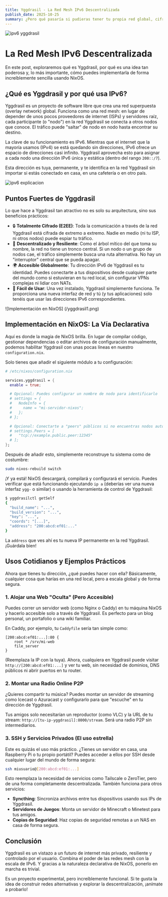 ```yaml
---
title: Yggdrasil - La Red Mesh IPv6 Descentralizada
publish_date: 2025-10-25
summary: ¿Pero qué pasaría si pudieras tener tu propia red global, cifrada de extremo a extremo, sin servidores centrales y accesible desde cualquier lugar? Eso es exactamente lo que propone Yggdrasil, una fascinante red mesh construida sobre los cimientos de IPv6
---
```


![ipv6 yggdrasil](/yggdrasil0.png)

# La Red Mesh IPv6 Descentralizada 

En este post, exploraremos qué es Yggdrasil, por qué es una idea tan poderosa y, lo más importante, cómo puedes implementarla de forma increíblemente sencilla usando NixOS.

## ¿Qué es Yggdrasil y por qué usa IPv6?

Yggdrasil es un proyecto de software libre que crea una red superpuesta (overlay network) global. Funciona como una red mesh: en lugar de depender de unos pocos proveedores de internet (ISPs) y servidores raíz, cada participante (o "nodo") en la red Yggdrasil se conecta a otros nodos que conoce. El tráfico puede "saltar" de nodo en nodo hasta encontrar su destino.

La clave de su funcionamiento es IPv6. Mientras que el internet que la mayoría usamos (IPv4) se está quedando sin direcciones, IPv6 ofrece un espacio de direcciones casi infinito. Yggdrasil aprovecha esto para asignar a cada nodo una dirección IPv6 única y estática (dentro del rango `200::/7`).

Esta dirección es tuya, permanente, y te identifica en la red Yggdrasil sin importar si estás conectado en casa, en una cafetería o en otro país.

![ipv6 explicacion](/yggdrasil2.png)

## Puntos Fuertes de Yggdrasil

Lo que hace a Yggdrasil tan atractivo no es solo su arquitectura, sino sus beneficios prácticos:

*   🔒 **Totalmente Cifrado (E2EE)**: Toda la comunicación a través de la red Yggdrasil está cifrada de extremo a extremo. Nadie en medio (ni tu ISP, ni otros nodos) puede espiar tu tráfico.
*   🌳 **Descentralizado y Resiliente**: Como el árbol mítico del que toma su nombre, la red no tiene un tronco central. Si un nodo o un grupo de nodos cae, el tráfico simplemente busca una ruta alternativa. No hay un "interruptor" central que se pueda apagar.
*   🌍 **Accesible Globalmente**: Tu dirección IPv6 de Yggdrasil es tu identidad. Puedes conectarte a tus dispositivos desde cualquier parte del mundo como si estuvieran en tu red local, sin configurar VPNs complejas ni lidiar con NATs.
*   🚀 **Fácil de Usar**: Una vez instalado, Yggdrasil simplemente funciona. Te proporciona una nueva interfaz de red y tú (y tus aplicaciones) solo tenéis que usar las direcciones IPv6 correspondientes.

![Implementación en NixOS] (/yggdrasil1.png)

## Implementación en NixOS: La Vía Declarativa

Aquí es donde la magia de NixOS brilla. En lugar de compilar código, gestionar dependencias o editar archivos de configuración manualmente, podemos habilitar Yggdrasil con unas pocas líneas en nuestro `configuration.nix`.

Solo tienes que añadir el siguiente módulo a tu configuración:

```nix
# /etc/nixos/configuration.nix

services.yggdrasil = {
  enable = true;

  # Opcional: Puedes configurar un nombre de nodo para identificarlo
  # settings = {
  #   NodeInfo = {
  #     name = "mi-servidor-nixos";
  #   };
  # };

  # Opcional: Conectarte a "peers" públicos si no encuentras nodos automáticamente
  # settings.Peers = [
  #   "tcp://example.public.peer:12345"
  # ];
};
```

Después de añadir esto, simplemente reconstruye tu sistema como de costumbre:

```bash
sudo nixos-rebuild switch
```

¡Y ya está! NixOS descargará, compilará y configurará el servicio. Puedes verificar que está funcionando ejecutando `ip a` (deberías ver una nueva interfaz `ygg-` o similar) o usando la herramienta de control de Yggdrasil:

```bash
$ yggdrasilctl getSelf
{
  "build_name": "...",
  "build_version": "...",
  "key": "...",
  "coords": "[...]",
  "address": "200:abcd:ef01:..."
}
```

La `address` que ves ahí es tu nueva IP permanente en la red Yggdrasil. ¡Guárdala bien!

## Usos Cotidianos y Ejemplos Prácticos

Ahora que tienes tu dirección, ¿qué puedes hacer con ella? Básicamente, cualquier cosa que harías en una red local, pero a escala global y de forma segura.

### 1. Alojar una Web "Oculta" (Pero Accesible)

Puedes correr un servidor web (como Nginx o Caddy) en tu máquina NixOS y hacerlo accesible solo a través de Yggdrasil. Es perfecto para un blog personal, un portafolio o una wiki familiar.

En Caddy, por ejemplo, tu `Caddyfile` sería tan simple como:

```caddyfile
[200:abcd:ef01:...]:80 {
    root * /srv/mi-web
    file_server
}
```
(Reemplaza la IP con la tuya). Ahora, cualquiera en Yggdrasil puede visitar `http://[200:abcd:ef01:...]` y ver tu web, sin necesidad de dominios, DNS públicos ni abrir puertos en tu router.

### 2. Montar una Radio Online P2P

¿Quieres compartir tu música? Puedes montar un servidor de streaming como Icecast o Azuracast y configurarlo para que "escuche" en tu dirección de Yggdrasil.

Tus amigos solo necesitarían un reproductor (como VLC) y la URL de tu stream: `http://[tu-ip-yggdrasil]:8000/stream`. Será una radio P2P sin intermediarios.

### 3. SSH y Servicios Privados (El uso estrella)

Este es quizás el uso más práctico. ¿Tienes un servidor en casa, una Raspberry Pi o tu propio portátil? Puedes acceder a ellos por SSH desde cualquier lugar del mundo de forma segura:

```bash
ssh miusuario@[200:abcd:ef01:...]
```

Esto reemplaza la necesidad de servicios como Tailscale o ZeroTier, pero de una forma completamente descentralizada. También funciona para otros servicios:

*   **Syncthing**: Sincroniza archivos entre tus dispositivos usando sus IPs de Yggdrasil.
*   **Servidores de Juegos**: Monta un servidor de Minecraft o Minetest para tus amigos.
*   **Copias de Seguridad**: Haz copias de seguridad remotas a un NAS en casa de forma segura.

## Conclusión

Yggdrasil es un vistazo a un futuro de internet más privado, resiliente y controlado por el usuario. Combina el poder de las redes mesh con la escala de IPv6. Y gracias a la naturaleza declarativa de NixOS, ponerlo en marcha es trivial.

Es un proyecto experimental, pero increíblemente funcional. Si te gusta la idea de construir redes alternativas y explorar la descentralización, ¡anímate a probarlo!
